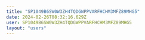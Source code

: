 ```yaml
---
title: "SP1049B6SW0W3ZH4TQDGWPPVARFHCHM3MFZ89MHG5"
date: 2024-02-26T08:32:16.629Z
user: SP1049B6SW0W3ZH4TQDGWPPVARFHCHM3MFZ89MHG5
layout: "users"
---
```

    